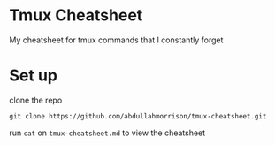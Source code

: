 # Tmux Cheatsheet
My cheatsheet for tmux commands that I constantly forget

# Set up
clone the repo
```
git clone https://github.com/abdullahmorrison/tmux-cheatsheet.git
```
run `cat` on `tmux-cheatsheet.md` to view the cheatsheet
